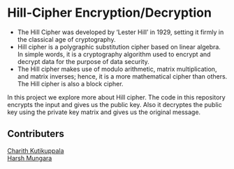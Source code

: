 
# Hill-Cipher Encryption/Decryption
- The Hill Cipher was developed by ‘Lester Hill’ in 1929, setting it firmly in the classical age of cryptography.
- Hill cipher is a polygraphic substitution cipher based on linear algebra. In simple words, it is a cryptography algorithm used to encrypt and decrypt data for the  purpose of data security.
- The Hill cipher makes use of modulo arithmetic, matrix multiplication, and matrix inverses; hence, it is a more mathematical cipher than others. The Hill cipher is also a block cipher.

In this project we explore more about Hill cipher. The code in this repository encrypts the input and gives us the public key. Also it decryptes the public key using the private key matrix and gives us the original message.
 

## Contributers

[Charith Kutikuppala](https://github.com/itsmeck24)   
[Harsh Mungara](https://github.com/Harsh62004)  

 
